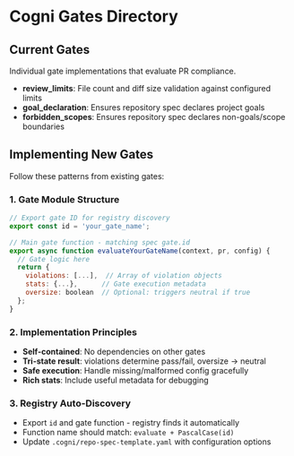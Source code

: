 # Cogni Gates Directory

## Current Gates
Individual gate implementations that evaluate PR compliance. 

- **review_limits**: File count and diff size validation against configured limits
- **goal_declaration**: Ensures repository spec declares project goals  
- **forbidden_scopes**: Ensures repository spec declares non-goals/scope boundaries

## Implementing New Gates
Follow these patterns from existing gates:

### 1. Gate Module Structure
```javascript
// Export gate ID for registry discovery
export const id = 'your_gate_name';

// Main gate function - matching spec gate.id
export async function evaluateYourGateName(context, pr, config) {
  // Gate logic here
  return {
    violations: [...],  // Array of violation objects
    stats: {...},      // Gate execution metadata  
    oversize: boolean  // Optional: triggers neutral if true
  };
}
```

### 2. Implementation Principles
- **Self-contained**: No dependencies on other gates
- **Tri-state result**: violations determine pass/fail, oversize → neutral
- **Safe execution**: Handle missing/malformed config gracefully
- **Rich stats**: Include useful metadata for debugging

### 3. Registry Auto-Discovery
- Export `id` and gate function - registry finds it automatically
- Function name should match: `evaluate + PascalCase(id)`
- Update `.cogni/repo-spec-template.yaml` with configuration options